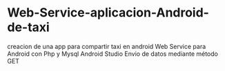 # Web-Service-aplicacion-Android-de-taxi
creacion de una app para compartir taxi en android
Web Service para Android con Php y Mysql
Android Studio
Envio de datos mediante método GET
